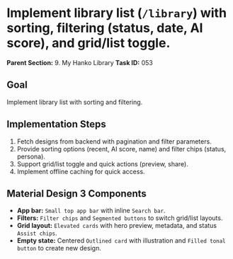 # Implement library list (`/library`) with sorting, filtering (status, date, AI score), and grid/list toggle.

**Parent Section:** 9. My Hanko Library
**Task ID:** 053

## Goal
Implement library list with sorting and filtering.

## Implementation Steps
1. Fetch designs from backend with pagination and filter parameters.
2. Provide sorting options (recent, AI score, name) and filter chips (status, persona).
3. Support grid/list toggle and quick actions (preview, share).
4. Implement offline caching for quick access.

## Material Design 3 Components
- **App bar:** `Small top app bar` with inline `Search bar`.
- **Filters:** `Filter chips` and `Segmented buttons` to switch grid/list layouts.
- **Grid layout:** `Elevated cards` with hero preview, metadata, and status `Assist chips`.
- **Empty state:** Centered `Outlined card` with illustration and `Filled tonal button` to create new design.
